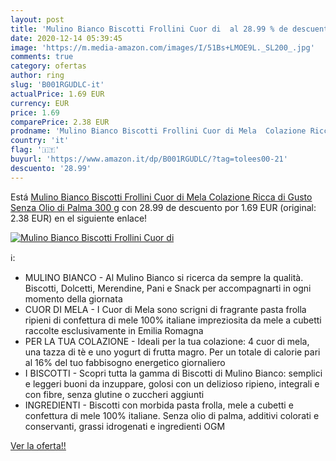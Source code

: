 ```yaml
---
layout: post
title: 'Mulino Bianco Biscotti Frollini Cuor di  al 28.99 % de descuento'
date: 2020-12-14 05:39:45
image: 'https://m.media-amazon.com/images/I/51Bs+LMOE9L._SL200_.jpg'
comments: true
category: ofertas
author: ring
slug: 'B001RGUDLC-it'
actualPrice: 1.69 EUR
currency: EUR
price: 1.69
comparePrice: 2.38 EUR
prodname: 'Mulino Bianco Biscotti Frollini Cuor di Mela  Colazione Ricca di Gusto  Senza Olio di Palma  300 g'
country: 'it'
flag: '🇮🇹'
buyurl: 'https://www.amazon.it/dp/B001RGUDLC/?tag=tolees00-21'
descuento: '28.99'
---
```


Está [Mulino Bianco Biscotti Frollini Cuor di Mela  Colazione Ricca di Gusto  Senza Olio di Palma  300 g](https://www.amazon.it/dp/B001RGUDLC/?tag=tolees00-21) con 28.99 de descuento por 1.69 EUR (original: 2.38 EUR) en el siguiente enlace!

[![Mulino Bianco Biscotti Frollini Cuor di ](https://m.media-amazon.com/images/I/51Bs+LMOE9L._SL200_.jpg)](https://www.amazon.it/dp/B001RGUDLC/?tag=tolees00-21)

ℹ️:

- MULINO BIANCO - Al Mulino Bianco si ricerca da sempre la qualità. Biscotti, Dolcetti, Merendine, Pani e Snack per accompagnarti in ogni momento della giornata
- CUOR DI MELA - I Cuor di Mela sono scrigni di fragrante pasta frolla ripieni di confettura di mele 100% italiane impreziosita da mele a cubetti raccolte esclusivamente in Emilia Romagna
- PER LA TUA COLAZIONE - Ideali per la tua colazione: 4 cuor di mela, una tazza di tè e uno yogurt di frutta magro. Per un totale di calorie pari al 16% del tuo fabbisogno energetico giornaliero
- I BISCOTTI - Scopri tutta la gamma di Biscotti di Mulino Bianco: semplici e leggeri buoni da inzuppare, golosi con un delizioso ripieno, integrali e con fibre, senza glutine o zuccheri aggiunti
- INGREDIENTI - Biscotti con morbida pasta frolla, mele a cubetti e confettura di mele 100% italiane. Senza olio di palma, additivi colorati e conservanti, grassi idrogenati e ingredienti OGM

[Ver la oferta!!](https://www.amazon.it/dp/B001RGUDLC/?tag=tolees00-21)
